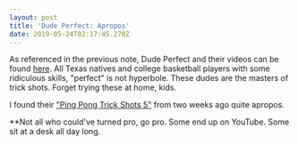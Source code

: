 ```yaml
---
layout: post
title: 'Dude Perfect: Apropos'
date: 2019-05-24T02:17:45.270Z
---
```

As referenced in the previous note, Dude Perfect and their videos can be found [here](https://www.youtube.com/watch?v=2t3GnbhbVCc). All Texas natives and college basketball players with some ridiculous skills, "perfect" is not hyperbole. These dudes are the masters of trick shots. Forget trying these at home, kids.

I found their ["Ping Pong Trick Shots 5"](https://www.youtube.com/watch?v=2t3GnbhbVCc) from two weeks ago quite apropos.

\*\*Not all who could've turned pro, go pro. Some end up on YouTube. Some sit at a desk all day long.
